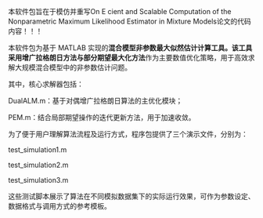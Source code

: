 本软件包旨在于模仿并重写On E cient and Scalable Computation of the Nonparametric
 Maximum Likelihood Estimator in Mixture Models论文的代码内容！！！

本软件包为基于 MATLAB 实现的**混合模型非参数最大似然估计计算工具。该工具采用增广拉格朗日方法与部分期望最大化方法**作为主要数值优化策略，用于高效求解大规模混合模型中的非参数估计问题。

其中，核心求解器包括：

DualALM.m：基于对偶增广拉格朗日算法的主优化模块；

PEM.m：结合局部期望操作的迭代更新方法，用于加速收敛。

为了便于用户理解算法流程及运行方式，程序包提供了三个演示文件，分别为：

test_simulation1.m

test_simulation2.m

test_simulation3.m

这些测试脚本展示了算法在不同模拟数据集下的实际运行效果，可作为参数设定、数据格式与调用方式的参考模板。